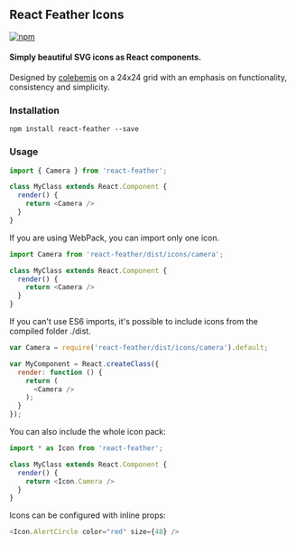 ## React Feather Icons

[![npm](https://img.shields.io/npm/v/react-feather.svg)](https://www.npmjs.com/package/react-feather)

#### Simply beautiful SVG icons as React components.
Designed by [colebemis](https://github.com/colebemis/) on a 24x24 grid with an emphasis on functionality, consistency and simplicity.

### Installation
    npm install react-feather --save

### Usage

```javascript
import { Camera } from 'react-feather';

class MyClass extends React.Component {
  render() {
    return <Camera />
  }
}
```
If you are using WebPack, you can import only one icon.
```javascript
import Camera from 'react-feather/dist/icons/camera';

class MyClass extends React.Component {
  render() {
    return <Camera />
  }
}
```
If you can't use ES6 imports, it's possible to include icons from the compiled folder ./dist.
```javascript
var Camera = require('react-feather/dist/icons/camera').default;

var MyComponent = React.createClass({
  render: function () {
    return (
      <Camera />
    );
  }
});
```
You can also include the whole icon pack:

```javascript
import * as Icon from 'react-feather';

class MyClass extends React.Component {
  render() {
    return <Icon.Camera />
  }
}
```
Icons can be configured with inline props:
```javascript
<Icon.AlertCircle color="red" size={48} />
```
